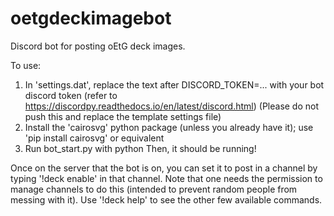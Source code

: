 # oetgdeckimagebot
Discord bot for posting oEtG deck images.

To use:
1. In 'settings.dat', replace the text after DISCORD_TOKEN=... with your bot discord token (refer to https://discordpy.readthedocs.io/en/latest/discord.html) (Please do not push this and replace the template settings file)
2. Install the 'cairosvg' python package (unless you already have it); use 'pip install cairosvg' or equivalent
3. Run bot_start.py with python
Then, it should be running!

Once on the server that the bot is on, you can set it to post in a channel by typing '!deck enable' in that channel. Note that one needs the permission to manage channels to do this (intended to prevent random people from messing with it). Use '!deck help' to see the other few available commands.
